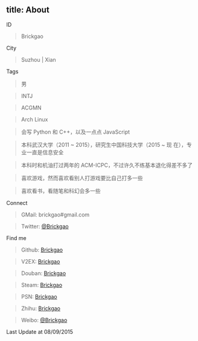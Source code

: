 title: About
---

ID

> Brickgao

City

> Suzhou | Xian

Tags

> 男

> INTJ

> ACGMN

> Arch Linux

> 会写 Python 和 C++，以及一点点 JavaScript

> 本科武汉大学（2011 ~ 2015），研究生中国科技大学（2015 ~ 现 在），专业一直是信息安全

> 本科时和机油打过两年的 ACM-ICPC，不过许久不练基本退化得差不多了

> 喜欢游戏，然而喜欢看别人打游戏要比自己打多一些

> 喜欢看书，看随笔和科幻会多一些

Connect

> GMail: brickgao#gmail.com

> Twitter: [@Brickgao](https://twitter.com/Brickgao "Twitter")

Find me

> Github: [Brickgao](https://github.com/brickgao "Github")

> V2EX: [Brickgao](http://v2ex.com/member/brickgao "V2EX")

> Douban: [Brickgao](http://www.douban.com/people/52749503/ "Douban")

> Steam: [Brickgao](http://steamcommunity.com/id/brickgao "Steam")

> PSN: [Brickgao](https://www.playstation.com/en-us/my/public-trophies/?onlineId=Brickgao) 

> Zhihu: [Brickgao](http://www.zhihu.com/people/brickgao "Zhihu")

> Weibo: [@Brickgao](http://weibo.com/brickgao "Weibo")

Last Update at 08/09/2015

